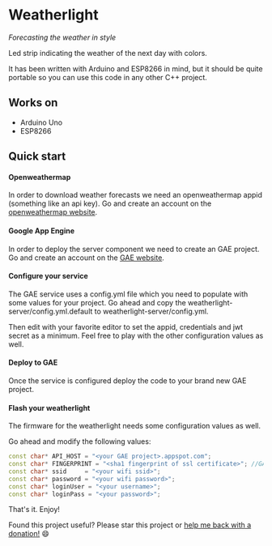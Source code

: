 Weatherlight 
============

*Forecasting the weather in style*

Led strip indicating the weather of the next day with colors.

It has been written with Arduino and ESP8266 in mind, but it should be quite portable so you can use this code in any other C++ project.

Works on
--------

* Arduino Uno
* ESP8266

Quick start
-----------

#### Openweathermap

In order to download weather forecasts we need an openweathermap appid (something like an api key). Go and create an account on the [openweathermap website](https://home.openweathermap.org/users/sign_up).

#### Google App Engine

In order to deploy the server component we need to create an GAE project. Go and create an account on the [GAE website](https://appengine.google.com).

#### Configure your service

The GAE service uses a config.yml file which you need to populate with some values for your project. Go ahead and copy the weatherlight-server/config.yml.default to weatherlight-server/config.yml.

Then edit with your favorite editor to set the appid, credentials and jwt secret as a minimum. Feel free to play with the other configuration values as well.

#### Deploy to GAE

Once the service is configured deploy the code to your brand new GAE project.

#### Flash your weatherlight

The firmware for the weatherlight needs some configuration values as well. 

Go ahead and modify the following values:
```c++
const char* API_HOST = "<your GAE project>.appspot.com";
const char* FINGERPRINT = "<sha1 fingerprint of ssl certificate>"; //GAE: "06 34 A7 8F 52 4B 18 E8 72 B6 2F 2C 1C FF E7 9F E9 FF 72 7C"
const char* ssid     = "<your wifi ssid>";
const char* password = "<your wifi password>";
const char* loginUser = "<your username>";
const char* loginPass = "<your password>";
```

That's it. Enjoy!

Found this project useful? Please star this project or [help me back with a donation!](https://www.paypal.com/cgi-bin/webscr?cmd=_donations&business=P3RDCSF7FN5FW&lc=BE&item_name=Weatherlight&item_number=weatherlight&currency_code=AUD&bn=PP%2dDonationsBF%3abtn_donate_LG%2egif%3aNonHosted) :smile:




